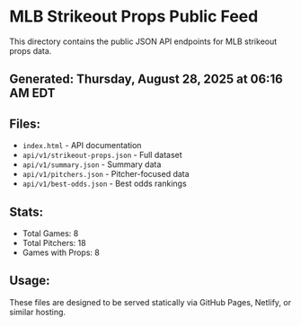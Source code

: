 # MLB Strikeout Props Public Feed

This directory contains the public JSON API endpoints for MLB strikeout props data.

## Generated: Thursday, August 28, 2025 at 06:16 AM EDT

## Files:
- `index.html` - API documentation
- `api/v1/strikeout-props.json` - Full dataset
- `api/v1/summary.json` - Summary data
- `api/v1/pitchers.json` - Pitcher-focused data  
- `api/v1/best-odds.json` - Best odds rankings

## Stats:
- Total Games: 8
- Total Pitchers: 18
- Games with Props: 8

## Usage:
These files are designed to be served statically via GitHub Pages, Netlify, or similar hosting.

